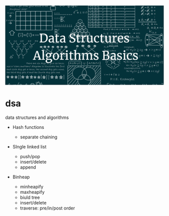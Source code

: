 <p float="left">
  <img src=".doc/dsa.png" width="600"> 
</p>

# dsa 
 data structures and algorithms



* Hash functions <br/>
  - separate chaining

* SIngle linked list <br/>
  - push/pop
  - insert/delete
  - append
* Binheap <br/>
  - minheapify
  - maxheapify
  - biuld tree
  - insert/delete
  - traverse: pre/in/post order
<br/>






